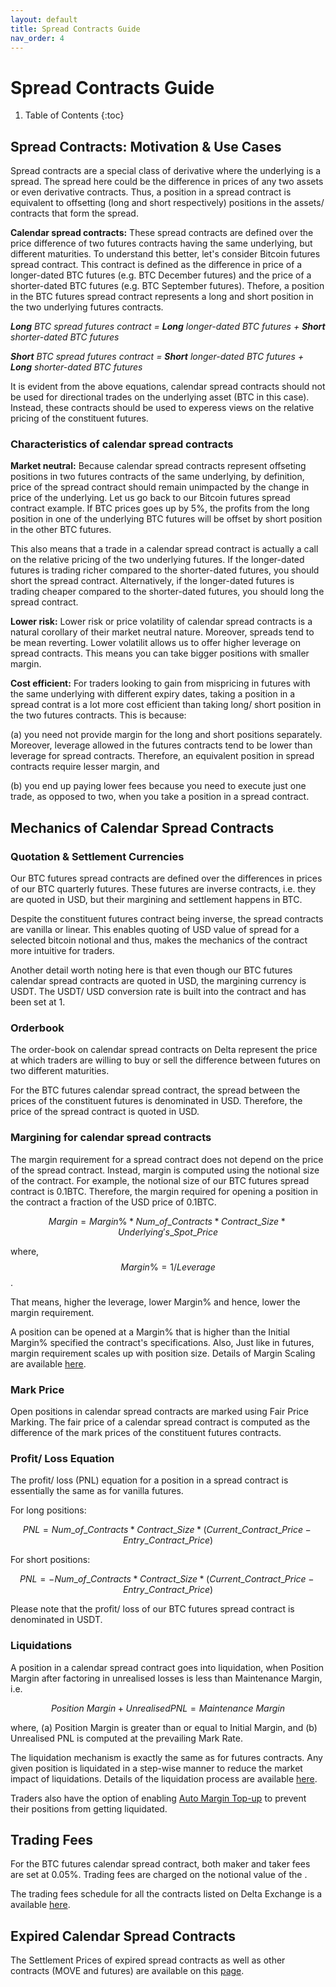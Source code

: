 ```yaml
---
layout: default
title: Spread Contracts Guide
nav_order: 4
---
```


# Spread Contracts Guide

1. Table of Contents
{:toc}

## Spread Contracts: Motivation & Use Cases

Spread contracts are a special class of derivative where the underlying is a spread. The spread here could be the difference in prices of any two assets or even derivative contracts. Thus, a position in a spread contract is equivalent to offsetting (long and short respectively) positions in the assets/ contracts that form the spread. 

**Calendar spread contracts:** These spread contracts are defined over the price difference of two futures contracts having the same underlying, but different maturities. To understand this better, let's consider Bitcoin futures spread contract. This contract is defined as the difference in price of a longer-dated BTC futures (e.g. BTC December futures) and the price of a shorter-dated BTC futures (e.g. BTC September futures). Thefore, a position in the BTC futures spread contract represents a long and short position in the two underlying futures contracts.

_**Long** BTC spread futures contract = **Long** longer-dated BTC futures + **Short** shorter-dated BTC futures_


_**Short** BTC spread futures contract = **Short** longer-dated BTC futures + **Long** shorter-dated BTC futures_

It is evident from the above equations, calendar spread contracts should not be used for directional trades on the underlying asset (BTC in this case). Instead, these contracts should be used to experess views on the relative pricing of the constituent futures.

### **Characteristics of calendar spread contracts**

**Market neutral:** Because calendar spread contracts represent offseting positions in two futures contracts of the same underlying, by definition, price of the spread contract should remain unimpacted by the change in price of the underlying. Let us go back to our Bitcoin futures spread contract example. If BTC prices goes up by 5%, the profits from the long position in one of the underlying BTC futures will be offset by short position in the other BTC futures.

This also means that a trade in a calendar spread contract is actually a call on the relative pricing of the two underlying futures. If the longer-dated futures is trading richer compared to the shorter-dated futures, you should short the spread contract. Alternatively, if the longer-dated futures is trading cheaper compared to the shorter-dated futures, you should long the spread contract.

**Lower risk:** Lower risk or price volatility of calendar spread contracts is a natural corollary of their market neutral nature. Moreover, spreads tend to be mean reverting. Lower volatilit allows us to offer higher leverage on spread contracts. This means you can take bigger positions with smaller margin.

**Cost efficient:** For traders looking to gain from mispricing in futures with the same underlying with different expiry dates, taking a position in a spread contrat is a lot more cost efficient than taking long/ short position in the two futures contracts. This is because: 

(a) you need not provide margin for the long and short positions separately. Moreover, leverage allowed in the futures contracts tend to be lower than leverage for spread contracts. Therefore, an equivalent position in spread contracts require lesser margin, and 

(b) you end up paying lower fees because you need to execute just one trade, as opposed to two, when you take a position in a spread contract.


## Mechanics of Calendar Spread Contracts

### **Quotation & Settlement Currencies**

Our BTC futures spread contracts are defined over the differences in prices of our BTC quarterly futures. These futures are inverse contracts, i.e. they are quoted in USD, but their margining and settlement happens in BTC. 

Despite the constituent futures contract being inverse, the spread contracts are vanilla or linear. This enables quoting of USD value of spread for a selected bitcoin notional and thus, makes the mechanics of the contract more intuitive for traders. 

Another detail worth noting here is that even though our BTC futures calendar spread contracts are quoted in USD, the margining currency is USDT. The USDT/ USD conversion rate is built into the contract and has been set at 1.


### **Orderbook**

The order-book on calendar spread contracts on Delta represent the price at which traders are willing to buy or sell the difference between futures on two different maturities.

For the BTC futures calendar spread contract, the spread between the prices of the constituent futures is denominated in USD. Therefore, the price of the spread contract is quoted in USD.

### **Margining for calendar spread contracts**

The margin requirement for a spread contract does not depend on the price of the spread contract. Instead, margin is computed using the notional size of the contract. For example, the notional size of our BTC futures spread contract is 0.1BTC. Therefore, the margin required for opening a position in the contract a fraction of the USD price of 0.1BTC.

$$Margin = Margin\% * Num\_of\_Contracts * Contract\_Size * Underlying's\_Spot\_Price$$

where, $$Margin\% = 1 / Leverage$$.

That means, higher the leverage, lower Margin% and hence, lower the margin requirement.

A position can be opened at a Margin% that is higher than the Initial Margin% specified the contract's specifications. Also, Just like in futures, margin requirement scales up with position size. Details of Margin Scaling are available [here]({{site.baseurl}}/docs/trading-guide/margin-explainer). 
 

### **Mark Price**

Open positions in calendar spread contracts are marked using Fair Price Marking. The fair price of a calendar spread contract is computed as the difference of the mark prices of the constituent futures contracts. 

### **Profit/ Loss Equation**

The profit/ loss (PNL) equation for a position in a spread contract is essentially the same as for vanilla futures.

For long positions:

$$PNL = Num\_of\_Contracts * Contract\_Size * (Current\_Contract\_Price - Entry\_Contract\_Price)$$

For short positions:

$$PNL = - Num\_of\_Contracts * Contract\_Size * (Current\_Contract\_Price - Entry\_Contract\_Price)$$


Please note that the profit/ loss of our BTC futures spread contract is denominated in USDT.


### **Liquidations**

A position in a calendar spread contract goes into liquidation, when Position Margin after factoring in unrealised losses is less than Maintenance Margin, i.e. 

$$ Position\ Margin + Unrealised PNL = Maintenance\ Margin$$

where, (a) Position Margin is greater than or equal to Initial Margin, and (b) Unrealised PNL is computed at the prevailing Mark Rate.

The liquidation mechanism is exactly the same as for futures contracts. Any given position is liquidated in a step-wise manner to reduce the market impact of liquidations. Details of the liquidation process are available [here]({{site.baseurl}}/docs/trading-guide/Liquidation/#liquidation).

Traders also have the option of enabling [Auto Margin Top-up]({{site.baseurl}}/docs/trading-guide/automargin) to prevent their positions from getting liquidated.

## Trading Fees
For the BTC futures calendar spread contract, both maker and taker fees are set at 0.05%. Trading fees are charged on the notional value of the . 

The trading fees schedule for all the contracts listed on Delta Exchange is a available [here](https://www.delta.exchange/fees).

## Expired Calendar Spread Contracts
The Settlement Prices of expired spread contracts as well as other contracts (MOVE and futures) are available on this [page](https://www.delta.exchange/app/expired_futures).